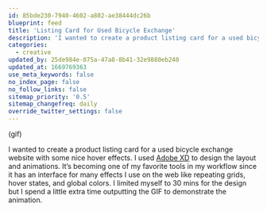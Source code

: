```yaml
---
id: 85bde230-7940-4602-a802-ae38444dc26b
blueprint: feed
title: 'Listing Card for Used Bicycle Exchange'
description: 'I wanted to create a product listing card for a used bicycle exchange website with some nice hover effects.'
categories:
  - creative
updated_by: 25de984e-075a-47a8-8b41-32e9880eb240
updated_at: 1669769363
use_meta_keywords: false
no_index_page: false
no_follow_links: false
sitemap_priority: '0.5'
sitemap_changefreq: daily
override_twitter_settings: false
---
```

(gif)

I wanted to create a product listing card for a used bicycle exchange website with some nice hover effects. I used [Adobe XD](https://www.adobe.com/products/xd.html) to design the layout and animations. It’s becoming one of my favorite tools in my workflow since it has an interface for many effects I use on the web like repeating grids, hover states, and global colors. I limited myself to 30 mins for the design but I spend a little extra time outputting the GIF to demonstrate the animation.